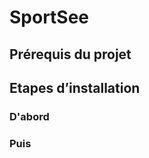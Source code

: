 <h1>SportSee</h1>

<div>
    <h2>Prérequis du projet</h2>
<p>
</p>
    <h2>Etapes d’installation</h2>
    <h3>D'abord</h3>
    <p></p>
    <h3>Puis</h3>
</div>